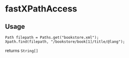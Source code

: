# fastXPathAccess

## Usage
```
Path filepath = Paths.get("bookstore.xml");
Xpath.find(filepath, "/bookstore/book[1]/title/@lang");
```
returns ```String[]```
